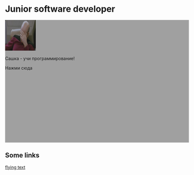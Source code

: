 # Junior software developer

<script src="https://ajax.googleapis.com/ajax/libs/jquery/1.11.2/jquery.min.js"></script>
<style>
#flying_object {
  position: relative;
}

</style>

<script>
function move1() {
    var dWidth = $('#field').width() - 100,
      dHeight = $('#field').height() - 100,
      nextX = Math.floor(Math.random() * dWidth),
      nextY = Math.floor(Math.random() * dHeight);
    $(this).animate({
      left: nextX + 'px',
      top: nextY + 'px'
    }, );
  }
  
jQuery(function($) {
  $('#flying_object').mouseover(move1);
});


</script>

<div style="height:400px; width:600px; background:#A0A0A0; min-height: 400px; min-width: 600px;" id="field">
  <div id="flying_object" style="align: center">
    <img src="facepalm.jpg" width="100" height="100" alt="Grey Square" />
    <p>Сашка - учи программирование!</p>
    <p> <a>Нажми сюда</a></p>
  </div>

</div>



## Some links

[flying text](http://jsfiddle.net/karalamalar/atNva/)
